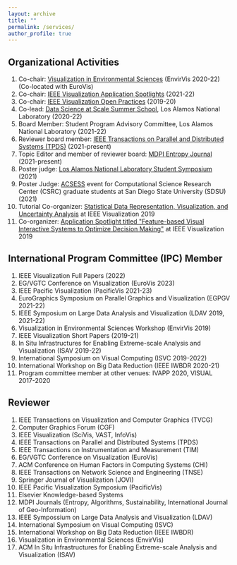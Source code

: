 ```yaml
---
layout: archive
title: ""
permalink: /services/
author_profile: true
---
```


## Organizational Activities

1. Co-chair: [Visualization in Environmental Sciences](https://www.informatik.uni-leipzig.de/bsv/envirvis2022/) (EnvirVis 2020-22) (Co-located with EuroVis) 
2. Co-chair: [IEEE Visualization Application Spotlights](http://ieeevis.org/year/2022/info/call-participation/application-spotlights) (2021-22)
3. Co-chair: [IEEE Visualization Open Practices](http://ieeevis.org/year/2022/info/open-practices/open-practices) (2019-20)
4. Co-lead: [Data Science at Scale Summer School](https://dssschool.org/), Los Alamos National Laboratory (2020-22)
5. Board Member: Student Program Advisory Committee, Los Alamos National Laboratory (2021-22)
6. Reviewer board member: [IEEE Transactions on Parallel and Distributed Systems (TPDS)](https://www.computer.org/csdl/journal/td/about/107377?title=Review%20Board&periodical=IEEE%20Transactions%20on%20Parallel%20and%20Distributed%20Systems) (2021-present)
7. Topic Editor and member of reviewer board: [MDPI Entropy Journal](https://www.mdpi.com/journal/entropy/topic_editors) (2021-present)
8. Poster judge: [Los Alamos National Laboratory Student Symposium](https://www.lanl.gov/careers/career-options/student-internships/symposium/index.php) (2021)
9. Poster Judge: [ACSESS](https://sites.google.com/sdsu.edu/acsess-2021/home?authuser=0) event for Computational Science Research Center (CSRC) graduate students at San Diego State University (SDSU) (2021)
10. Tutorial Co-organizer: [Statistical Data Representation, Visualization, and Uncertainty Analysis](https://sites.google.com/view/distributiontutorial) at IEEE Visualization 2019
11. Co-organizer: [Application Spotlight titled "Feature-based Visual Interactive Systems to Optimize Decision Making"](http://ieeevis.org/year/2019/info/application-spotlights) at IEEE Visualization 2019


## International Program Committee (IPC) Member

1. IEEE Visualization Full Papers (2022)
2. EG/VGTC Conference on Visualization (EuroVis 2023)
3. IEEE Pacific Visualization (PacificVis 2021-23)
4. EuroGraphics Symposium on Parallel Graphics and Visualization (EGPGV 2021-22)
5. IEEE Symposium on Large Data Analysis and Visualization (LDAV 2019, 2021-22)
6. Visualization in Environmental Sciences Workshop (EnvirVis 2019)
7. IEEE Visualization Short Papers (2019-21)
8. In Situ Infrastructures for Enabling Extreme-scale Analysis and Visualization (ISAV 2019-22)
9. International Symposium on Visual Computing (ISVC 2019-2022)
10. International Workshop on Big Data Reduction (IEEE IWBDR 2020-21)
11. Program committee member at other venues: IVAPP 2020, VISUAL 2017-2020


## Reviewer

1. IEEE Transactions on Visualization and Computer Graphics (TVCG)
2. Computer Graphics Forum (CGF)
3. IEEE Visualization (SciVis, VAST, InfoVis)
4. IEEE Transactions on Parallel and Distributed Systems (TPDS)
5. IEEE Transactions on Instrumentation and Measurement (TIM)
6. EG/VGTC Conference on Visualization (EuroVis)
7. ACM Conference on Human Factors in Computing Systems (CHI)
8. IEEE Transactions on Network Science and Engineering (TNSE)
9. Springer Journal of Visualization (JOVI)
10. IEEE Pacific Visualization Symposium (PacificVis)
11. Elsevier Knowledge-based Systems
12. MDPI Journals (Entropy, Algorithms, Sustainability, International Journal of Geo-Information)
13. IEEE Sympossium on Large Data Analysis and Visualization (LDAV)
14. International Symposium on Visual Computing (ISVC)
15. International Workshop on Big Data Reduction (IEEE IWBDR)
16. Visualization in Environmental Sciences (EnvirVis)
17. ACM In Situ Infrastructures for Enabling Extreme-scale Analysis and Visualization (ISAV)


